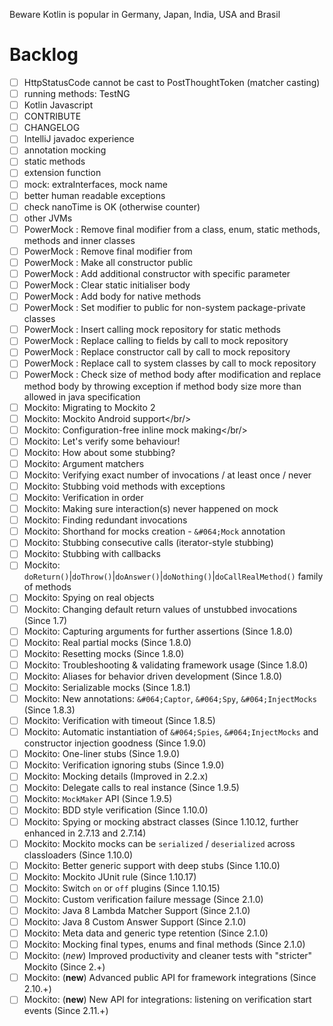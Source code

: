 Beware Kotlin is popular in Germany, Japan, India, USA and Brasil

# Backlog
- [ ] HttpStatusCode cannot be cast to PostThoughtToken (matcher casting)
- [ ] running methods: TestNG
- [ ] Kotlin Javascript
- [ ] CONTRIBUTE
- [ ] CHANGELOG
- [ ] IntelliJ javadoc experience
- [ ] annotation mocking
- [ ] static methods
- [ ] extension function
- [ ] mock: extraInterfaces, mock name
- [ ] better human readable exceptions
- [ ] check nanoTime is OK (otherwise counter)
- [ ] other JVMs
- [ ] PowerMock : Remove final modifier from a class, enum, static methods, methods and inner classes
- [ ] PowerMock : Remove final modifier from
- [ ] PowerMock : Make all constructor public
- [ ] PowerMock : Add additional constructor with specific parameter
- [ ] PowerMock : Clear static initialiser body
- [ ] PowerMock : Add body for native methods
- [ ] PowerMock : Set modifier to public for non-system package-private classes
- [ ] PowerMock : Insert calling mock repository for static methods
- [ ] PowerMock : Replace calling to fields by call to mock repository
- [ ] PowerMock : Replace constructor call by call to mock repository
- [ ] PowerMock : Replace call to system classes by call to mock repository
- [ ] PowerMock : Check size of method body after modification and replace method body by throwing exception if method body size more than allowed in java specification
- [ ] Mockito: Migrating to Mockito 2
- [ ] Mockito: Mockito Android support</a></br/>
- [ ] Mockito: Configuration-free inline mock making</a></br/>
- [ ] Mockito: Let's verify some behaviour!
- [ ] Mockito: How about some stubbing?
- [ ] Mockito: Argument matchers
- [ ] Mockito: Verifying exact number of invocations / at least once / never
- [ ] Mockito: Stubbing void methods with exceptions
- [ ] Mockito: Verification in order
- [ ] Mockito: Making sure interaction(s) never happened on mock
- [ ] Mockito: Finding redundant invocations
- [ ] Mockito: Shorthand for mocks creation - `&#064;Mock` annotation
- [ ] Mockito: Stubbing consecutive calls (iterator-style stubbing)
- [ ] Mockito: Stubbing with callbacks
- [ ] Mockito: `doReturn()`|`doThrow()`|`doAnswer()`|`doNothing()`|`doCallRealMethod()` family of methods
- [ ] Mockito: Spying on real objects
- [ ] Mockito: Changing default return values of unstubbed invocations (Since 1.7)
- [ ] Mockito: Capturing arguments for further assertions (Since 1.8.0)
- [ ] Mockito: Real partial mocks (Since 1.8.0)
- [ ] Mockito: Resetting mocks (Since 1.8.0)
- [ ] Mockito: Troubleshooting & validating framework usage (Since 1.8.0)
- [ ] Mockito: Aliases for behavior driven development (Since 1.8.0)
- [ ] Mockito: Serializable mocks (Since 1.8.1)
- [ ] Mockito: New annotations: `&#064;Captor`, `&#064;Spy`, `&#064;InjectMocks` (Since 1.8.3)
- [ ] Mockito: Verification with timeout (Since 1.8.5)
- [ ] Mockito: Automatic instantiation of `&#064;Spies`, `&#064;InjectMocks` and constructor injection goodness (Since 1.9.0)
- [ ] Mockito: One-liner stubs (Since 1.9.0)
- [ ] Mockito: Verification ignoring stubs (Since 1.9.0)
- [ ] Mockito: Mocking details (Improved in 2.2.x)
- [ ] Mockito: Delegate calls to real instance (Since 1.9.5)
- [ ] Mockito: `MockMaker` API (Since 1.9.5)
- [ ] Mockito: BDD style verification (Since 1.10.0)
- [ ] Mockito: Spying or mocking abstract classes (Since 1.10.12, further enhanced in 2.7.13 and 2.7.14)
- [ ] Mockito: Mockito mocks can be `serialized` / `deserialized` across classloaders (Since 1.10.0)</a></h3><br/>
- [ ] Mockito: Better generic support with deep stubs (Since 1.10.0)</a></h3><br/>
- [ ] Mockito: Mockito JUnit rule (Since 1.10.17)
- [ ] Mockito: Switch `on` or `off` plugins (Since 1.10.15)
- [ ] Mockito: Custom verification failure message (Since 2.1.0)
- [ ] Mockito: Java 8 Lambda Matcher Support (Since 2.1.0)
- [ ] Mockito: Java 8 Custom Answer Support (Since 2.1.0)
- [ ] Mockito: Meta data and generic type retention (Since 2.1.0)
- [ ] Mockito: Mocking final types, enums and final methods (Since 2.1.0)
- [ ] Mockito: (*new*) Improved productivity and cleaner tests with "stricter" Mockito (Since 2.+)
- [ ] Mockito: (**new**) Advanced public API for framework integrations (Since 2.10.+)
- [ ] Mockito: (**new**) New API for integrations: listening on verification start events (Since 2.11.+)
